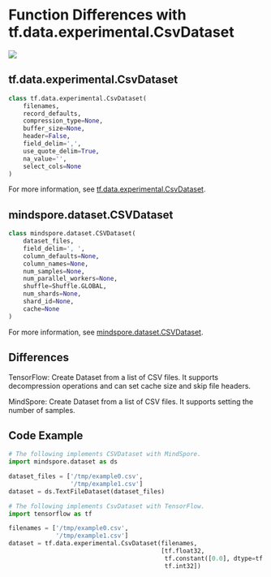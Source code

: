 # Function Differences with tf.data.experimental.CsvDataset

<a href="https://gitee.com/mindspore/docs/blob/r1.7/docs/mindspore/source_en/note/api_mapping/tensorflow_diff/CsvDataset.md" target="_blank"><img src="https://mindspore-website.obs.cn-north-4.myhuaweicloud.com/website-images/master/resource/_static/logo_source_en.png"></a>

## tf.data.experimental.CsvDataset

```python
class tf.data.experimental.CsvDataset(
    filenames,
    record_defaults,
    compression_type=None,
    buffer_size=None,
    header=False,
    field_delim=',',
    use_quote_delim=True,
    na_value='',
    select_cols=None
)
```

For more information, see [tf.data.experimental.CsvDataset](https://www.tensorflow.org/versions/r1.15/api_docs/python/tf/data/experimental/CsvDataset).

## mindspore.dataset.CSVDataset

```python
class mindspore.dataset.CSVDataset(
    dataset_files,
    field_delim=', ',
    column_defaults=None,
    column_names=None,
    num_samples=None,
    num_parallel_workers=None,
    shuffle=Shuffle.GLOBAL,
    num_shards=None,
    shard_id=None,
    cache=None
)
```

For more information, see [mindspore.dataset.CSVDataset](https://www.mindspore.cn/docs/en/r1.7/api_python/dataset/mindspore.dataset.CSVDataset.html#mindspore.dataset.CSVDataset).

## Differences

TensorFlow: Create Dataset from a list of CSV files. It supports decompression operations and can set cache size and skip file headers.

MindSpore: Create Dataset from a list of CSV files. It supports setting the number of samples.

## Code Example

```python
# The following implements CSVDataset with MindSpore.
import mindspore.dataset as ds

dataset_files = ['/tmp/example0.csv',
                 '/tmp/example1.csv']
dataset = ds.TextFileDataset(dataset_files)

# The following implements CsvDataset with TensorFlow.
import tensorflow as tf

filenames = ['/tmp/example0.csv',
             '/tmp/example1.csv']
dataset = tf.data.experimental.CsvDataset(filenames,
                                          [tf.float32,
                                           tf.constant([0.0], dtype=tf.float32),
                                           tf.int32])
```
